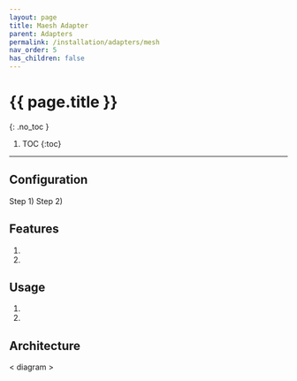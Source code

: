 ```yaml
---
layout: page
title: Maesh Adapter
parent: Adapters
permalink: /installation/adapters/mesh
nav_order: 5
has_children: false
---
```

# {{ page.title }}
{: .no_toc }

1. TOC
{:toc}
---
## Configuration
Step 1)
Step 2)

## Features
1. 
1. 

## Usage
1. 
1. 

## Architecture
< diagram >
